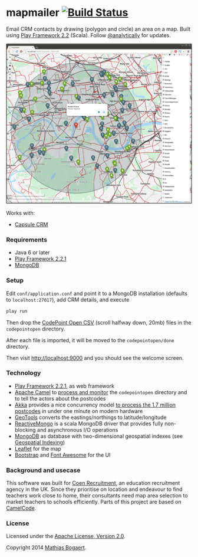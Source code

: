 mapmailer [![Build Status](https://travis-ci.org/analytically/mapmailer.png)](https://travis-ci.org/analytically/mapmailer)
=========

Email CRM contacts by drawing (polygon and circle) an area on a map. Built using [Play Framework 2.2](http://www.playframework.org) (Scala).
Follow [@analytically](http://twitter.com/analytically) for updates.

![screenshot](screenshot.png)

Works with:
  - [Capsule CRM](http://www.capsulecrm.com/)

### Requirements

- Java 6 or later
- [Play Framework 2.2.1](http://www.playframework.org)
- [MongoDB](http://www.mongodb.org)

### Setup

Edit `conf/application.conf` and point it to a MongoDB installation (defaults to `localhost:27017`), add CRM details, and execute

``` sh
play run
```

Then drop the [CodePoint Open CSV](https://www.ordnancesurvey.co.uk/opendatadownload/products.html) (scroll halfway down, 20mb)
files in the `codepointopen` directory.

After each file is imported, it will be moved to the `codepointopen/done` directory.

Then visit [http://localhost:9000](http://localhost:9000) and you should see the welcome screen.

### Technology

* [Play Framework 2.2.1](http://www.playframework.org), as web framework
* [Apache Camel](http://camel.apache.org) to [process and monitor](https://github.com/analytically/mapmailer/blob/master/app/Global.scala#L34) the `codepointopen` directory and to tell the actors about the postcodes
* [Akka](http://akka.io) provides a nice concurrency model [to process the 1.7 million postcodes](https://github.com/analytically/mapmailer/blob/master/app/actors/actors.scala#L41) in under one minute on modern hardware
* [GeoTools](http://www.geotools.org) converts the eastings/northings to latitude/longitude
* [ReactiveMongo](http://reactivemongo.org/) is a scala MongoDB driver that provides fully non-blocking and asynchronous I/O operations
* [MongoDB](http://www.mongodb.org) as database with two-dimensional geospatial indexes (see [Geospatial Indexing](http://www.mongodb.org/display/DOCS/Geospatial+Indexing))
* [Leaflet](http://leafletjs.com/) for the map
* [Bootstrap](http://getbootstrap.com/) and [Font Awesome](http://fortawesome.github.com/Font-Awesome/) for the UI

### Background and usecase

This software was built for [Coen Recruitment](http://www.coen.co.uk/), an education recruitment agency in the UK. Since
they prioritise on location and endeavour to find teachers work close to home, their consultants need map area selection
to market teachers to schools efficiently. Parts of this project are based on [CamelCode](https://github.com/analytically/camelcode).

### License

Licensed under the [Apache License, Version 2.0](http://www.apache.org/licenses/LICENSE-2.0).

Copyright 2014 [Mathias Bogaert](mailto:mathias.bogaert@gmail.com).